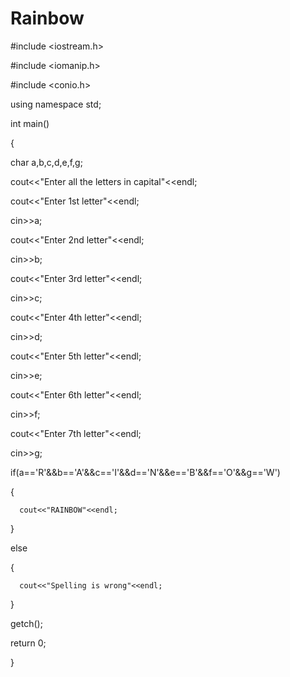 # Rainbow

#include <iostream.h>

#include <iomanip.h>

#include <conio.h>

 

using namespace std;

 

int main()

{

  char a,b,c,d,e,f,g;

  cout<<"Enter all the letters in capital"<<endl;

  cout<<"Enter 1st letter"<<endl;

  cin>>a;

  cout<<"Enter 2nd letter"<<endl;

  cin>>b;

  cout<<"Enter 3rd letter"<<endl;

  cin>>c;

  cout<<"Enter 4th letter"<<endl;

  cin>>d;

  cout<<"Enter 5th letter"<<endl;

  cin>>e;

  cout<<"Enter 6th letter"<<endl;

  cin>>f;

  cout<<"Enter 7th letter"<<endl;

  cin>>g;

  if(a=='R'&&b=='A'&&c=='I'&&d=='N'&&e=='B'&&f=='O'&&g=='W')

  {

      cout<<"RAINBOW"<<endl;

  }

  else

  {

      cout<<"Spelling is wrong"<<endl;

  }

  getch();

  return 0;

}

 


